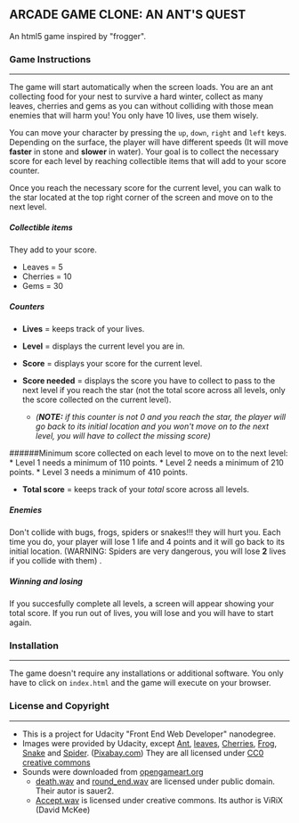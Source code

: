 ## **ARCADE GAME CLONE: AN ANT'S QUEST** 

An html5 game inspired by "frogger".

### Game Instructions
---
The game will start automatically when the screen loads. You are an ant collecting food for your nest to survive a hard winter, collect as many leaves, cherries and gems as you can without colliding with those mean enemies that will harm you! You only have 10 lives, use them wisely.

You can move your character by pressing the `up`, `down`, `right` and `left` keys. Depending on the surface, the player will have different speeds (It will move **faster** in stone and **slower** in water). Your goal is to collect the necessary score for each level by reaching collectible items that will add to your score counter. 

Once you reach the necessary score for the current level, you can walk to the star located at the top right corner of the screen and move on to the next level. 

##### Collectible items
They add to your score. 
 
* Leaves = 5
* Cherries = 10
* Gems = 30

##### Counters
* **Lives** = keeps track of your lives.
* **Level** = displays the current level you are in.
* **Score** = displays your score for the current level.
* **Score needed** = displays the score you have to collect to pass to the next level if you reach the star (not the total score across all levels, only the score collected on the current level). 

   * _(**NOTE:** if this counter is not 0 and you reach the star, the player will go back to its initial location and you won't move on to the next level, you will have to collect the missing score)_

######Minimum score collected on each level to move on to the next level:
    * Level 1 needs a minimum of 110 points.
    * Level 2 needs a minimum of 210 points.
    * Level 3 needs a minimum of 410 points.

* **Total score** = keeps track of your _total_ score across all levels.


##### Enemies
Don't collide with bugs, frogs, spiders or snakes!!! they will hurt you. Each time you do, your player will lose 1 life and 4 points and it will go back to its initial location. (WARNING: Spiders are very dangerous, you will lose **2** lives if you collide with them)
. 
##### Winning and losing
If you succesfully complete all levels, a screen will appear showing your total score. If you run out of lives, you will lose and you will have to start again.

### Installation
---- 
The game doesn't require any installations or additional software. You only have to click on `index.html` and the game will execute on your browser. 

### License and Copyright
---
* This is a project for Udacity "Front End Web Developer" nanodegree.  
* Images were provided by Udacity, except [Ant](https://pixabay.com/es/hormiga-asusta-insectos-asustado-44589/), [leaves](https://pixabay.com/es/arce-oto%C3%B1o-de-la-hoja-orange-tonos-150741/), [Cherries](https://pixabay.com/es/cereza-madre-frutas-rojo-madura-575547/), [Frog](https://pixabay.com/es/rana-anfibios-tropicales-selva-46393/), [Snake](https://pixabay.com/es/serpiente-amarillo-p%C3%BArpura-reptil-46139/) and [Spider](https://pixabay.com/es/ara%C3%B1a-horripilante-ar%C3%A1cnido-miedo-311548/).  ([Pixabay.com](pixabay.com))  They are all licensed under [CC0 creative commons](https://creativecommons.org/about/cc0/)  
* Sounds were downloaded from [opengameart.org](opengameart.org)
    * [death.wav](http://opengameart.org/content/oldschool-win-and-die-jump-and-run-sounds) and [round_end.wav](http://opengameart.org/content/oldschool-win-and-die-jump-and-run-sounds) are licensed under public domain. Their autor is sauer2. 
    * [Accept.wav](http://opengameart.org/content/ui-accept-or-forward) is licensed under creative commons. Its author is 
       ViRiX (David McKee)